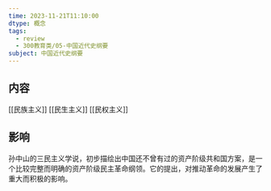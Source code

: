 ```yaml
---
time: 2023-11-21T11:10:00
dtype: 概念
tags:
  - review
  - 300教育类/05-中国近代史纲要
subject: 中国近代史纲要
---
```

## 内容
[[民族主义]]
[[民生主义]]
[[民权主义]]

## 影响
孙中山的三民主义学说，初步描绘出中国还不曾有过的资产阶级共和国方案，是一个比较完整而明确的资产阶级民主革命纲领。它的提出，对推动革命的发展产生了重大而积极的影响。